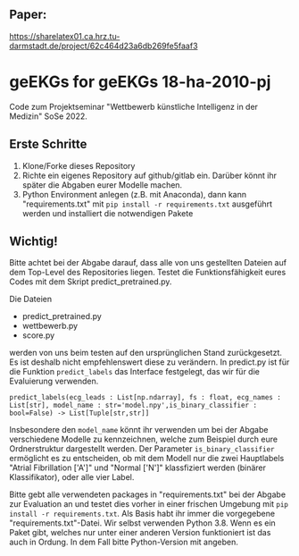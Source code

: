 ## Paper:
https://sharelatex01.ca.hrz.tu-darmstadt.de/project/62c464d23a6db269fe5faaf3


# geEKGs for geEKGs 18-ha-2010-pj
Code zum Projektseminar "Wettbewerb künstliche Intelligenz in der Medizin" SoSe 2022.
## Erste Schritte

1. Klone/Forke dieses Repository
2. Richte ein eigenes Repository auf github/gitlab ein. Darüber könnt ihr später die Abgaben eurer Modelle machen.
3. Python Environment anlegen (z.B. mit Anaconda), dann kann "requirements.txt" mit `pip install -r requirements.txt` ausgeführt werden und installiert die notwendigen Pakete 

## Wichtig!

Bitte achtet bei der Abgabe darauf, dass alle von uns gestellten Dateien auf dem Top-Level des Repositories liegen. Testet die Funktionsfähigkeit eures Codes mit dem Skript predict_pretrained.py. 

Die Dateien 
- predict_pretrained.py
- wettbewerb.py
- score.py

werden von uns beim testen auf den ursprünglichen Stand zurückgesetzt. Es ist deshalb nicht empfehlenswert diese zu verändern. In predict.py ist für die Funktion `predict_labels` das Interface festgelegt, das wir für die Evaluierung verwenden.

`predict_labels(ecg_leads : List[np.ndarray], fs : float, ecg_names : List[str], model_name : str='model.npy',is_binary_classifier : bool=False) -> List[Tuple[str,str]]`

Insbesondere den `model_name` könnt ihr verwenden um bei der Abgabe verschiedene Modelle zu kennzeichnen, welche zum Beispiel durch eure Ordnerstruktur dargestellt werden. Der Parameter `is_binary_classifier` ermöglicht es zu entscheiden, ob mit dem Modell nur die zwei Hauptlabels "Atrial Fibrillation ['A']" und "Normal ['N']" klassfiziert werden (binärer Klassifikator), oder alle vier Label.

Bitte gebt alle verwendeten packages in "requirements.txt" bei der Abgabe zur Evaluation an und testet dies vorher in einer frischen Umgebung mit `pip install -r requirements.txt`. Als Basis habt ihr immer die vorgegebene "requirements.txt"-Datei. Wir selbst verwenden Python 3.8. Wenn es ein Paket gibt, welches nur unter einer anderen Version funktioniert ist das auch in Ordung. In dem Fall bitte Python-Version mit angeben.
